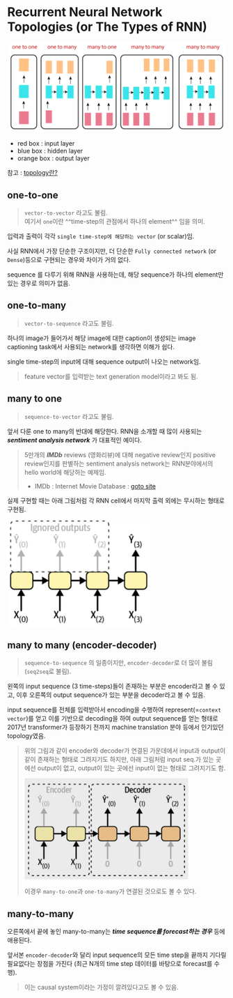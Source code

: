 # Recurrent Neural Network Topologies (or The Types of RNN)

![일반적인 RNN topologies](../img/ch16_RNN/RNN_topology.png)

* red box : input layer
* blue box : hidden layer
* orange box : output layer

참고 : [topology란?](https://dsaint31.me/mkdocs_site/ML/ch07/topological_space/#topology)

## one-to-one

> `vector-to-vector` 라고도 불림.  
> 여기서 `one`이란 ^^time-step의 관점에서 하나의 element^^ 임을 의미.

입력과 출력이 각각 `single time-step에 해당하는 vector` (or scalar)임.

사실 RNN에서 가장 단순한 구조이지만, 더 단순한 `Fully connected network` (or `Dense`)등으로 구현되는 경우와 차이가 거의 없다. 

sequence 를 다루기 위해 RNN을 사용하는데, 해당 sequence가 하나의 element만 있는 경우로 의미가 없음.

## one-to-many

> `vector-to-sequence` 라고도 불림.

하나의 image가 들어가서 해당 image에 대한 caption이 생성되는 image captioning task에서 사용되는 network를 생각하면 이해가 쉽다.

single time-step의 input에 대해 sequence output이 나오는 network임.

> feature vector를 입력받는 text generation model이라고 봐도 됨.

## many to one

> `sequence-to-vector` 라고도 불림.

앞서 다룬 one to many의 반대에 해당한다. RNN을 소개할 때 많이 사용되는 ***sentiment analysis network*** 가 대표적인 예이다. 

> 5만개의 ***IMDb*** reviews (영화리뷰)에 대해 negative review인지 positive review인지를 판별하는 sentiment analysis network는 RNN분야에서의 hello world에 해당하는 예제임.  
> 
> * IMDb : Internet Movie Database : [goto site](https://imdb.com/)


실제 구현할 때는 아래 그림처럼 각 RNN cell에서 마지막 출력 외에는 무시하는 형태로 구현됨.

![seq2vec](../img/ch16_RNN/seq_2_vec.png)

## many to many (encoder-decoder)

> `sequence-to-sequence` 의 일종이지만, `encoder-decoder`로 더 많이 불림 (`seq2seq`로 불림).

왼쪽의 input sequence (3 time-steps)들이 존재하는 부분은 encoder라고 볼 수 있고, 이후 오른쪽의 output sequence가 있는 부분을 decoder라고 볼 수 있음.

input sequence를 전체를 입력받아서 encoding을 수행하여 represent(=`context vector`)를 얻고 이를 기반으로 decoding을 하여 output sequence를 얻는 형태로 2017년 transformer가 등장하기 전까지 machine translation 분야 등에서 인기있던 topology였음.

> 위의 그림과 같이 encoder와 decoder가 연결된 가운데에서 input과 output이 같이 존재하는 형태로 그려지기도 하지만, 아래 그림처럼 input seq.가 있는 곳에선 output이 없고, output이 있는 곳에선 input이 없는 형태로 그려지기도 함.  
>
> ![encoder_decoder_network](../img/ch16_RNN/encoder_decoder_network.png)
>  
> 이경우 `many-to-one`과 `one-to-many`가 연결된 것으로도 볼 수 있다.

## many-to-many 

오른쪽에서 끝에 놓인 many-to-many는 
***time sequence를 forecast하는 경우*** 등에 애용된다.  

앞서본 `encoder-decoder`와 달리 input sequence의 모든 time step을 끝까지 기다릴 필요없다는 장점을 가진다 (최근 N개의 time step 데이터를 바탕으로 forecast를 수행). 

> 이는 causal system이라는 가정이 깔려있다고도 볼 수 있음.
